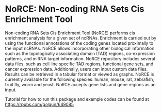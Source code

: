 # NoRCE: Non-coding RNA Sets Cis Enrichment Tool

Non-coding RNA Sets Cis Enrichment Tool (NoRCE) performs cis enrichment analysis for a given set of ncRNAs. Enrichment is carried out by using the functional annotations of the coding genes located proximally to the input ncRNAs. NoRCE allows incorporating other biological information such as the topologically associating domain (TAD) regions, co-expression patterns, and miRNA target information. NoRCE repository includes several data files, such as cell line specific TAD regions, functional gene sets, and cancer expression data. Additionally, users can input custom data files. Results can be retrieved in a tabular format or viewed as graphs. NoRCE is currently available for the following species: human, mouse, rat, zebrafish, fruit fly, worm and yeast. NoRCE accepts gene lists and gene regions as an input. 


Tutorial for how to run this package and example codes can be found at https://rpubs.com/golgun/649085
